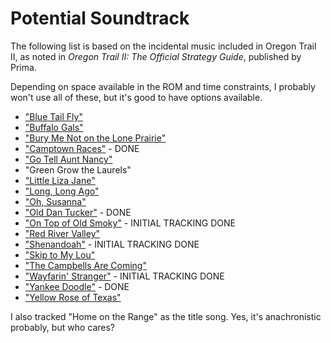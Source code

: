 # Potential Soundtrack

The following list is based on the incidental music included in Oregon Trail II, as
noted in *Oregon Trail II: The Official Strategy Guide*, published by Prima.

Depending on space available in the ROM and time constraints, I probably won't use all
of these, but it's good to have options available.

* ["Blue Tail Fly"](https://en.wikipedia.org/wiki/Jimmy_Crack_Corn)
* ["Buffalo Gals"](https://en.wikipedia.org/wiki/Buffalo_Gals)
* ["Bury Me Not on the Lone Prairie"](https://en.wikipedia.org/wiki/Bury_Me_Not_on_the_Lone_Prairie)
* ["Camptown Races"](https://en.wikipedia.org/wiki/Camptown_Races) - DONE
* ["Go Tell Aunt Nancy"](https://www.loc.gov/item/lomaxbib000656/)
* "Green Grow the Laurels"
* ["Little Liza Jane"](https://en.wikipedia.org/wiki/Li%27l_Liza_Jane)
* ["Long, Long Ago"](https://en.wikipedia.org/wiki/Long,_Long_Ago)
* ["Oh, Susanna"](https://en.wikipedia.org/wiki/Oh!_Susanna)
* ["Old Dan Tucker"](https://en.wikipedia.org/wiki/Old_Dan_Tucker) - DONE
* ["On Top of Old Smoky"](https://en.wikipedia.org/wiki/On_Top_of_Old_Smoky) - INITIAL TRACKING DONE
* ["Red River Valley"](https://en.wikipedia.org/wiki/Red_River_Valley_(song))
* ["Shenandoah"](https://en.wikipedia.org/wiki/Oh_Shenandoah) - INITIAL TRACKING DONE
* ["Skip to My Lou"](https://en.wikipedia.org/wiki/Skip_to_My_Lou)
* ["The Campbells Are Coming"](https://en.wikipedia.org/wiki/The_Campbells_Are_Coming)
* ["Wayfarin' Stranger"](https://en.wikipedia.org/wiki/The_Wayfaring_Stranger_(song)) - INITIAL TRACKING DONE
* ["Yankee Doodle"](https://en.wikipedia.org/wiki/Yankee_Doodle) - DONE
* ["Yellow Rose of Texas"](https://en.wikipedia.org/wiki/The_Yellow_Rose_of_Texas_(song))

I also tracked "Home on the Range" as the title song. Yes, it's anachronistic probably, but who cares?
